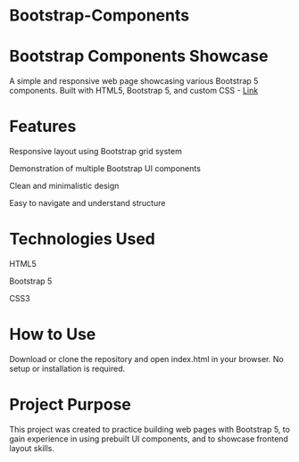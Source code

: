 # Bootstrap-Components
# Bootstrap Components Showcase
A simple and responsive web page showcasing various Bootstrap 5 components.
Built with HTML5, Bootstrap 5, and custom CSS - [Link](https://rellance.github.io/Bootstrap-Components/)

# Features
Responsive layout using Bootstrap grid system

Demonstration of multiple Bootstrap UI components

Clean and minimalistic design

Easy to navigate and understand structure

# Technologies Used
HTML5

Bootstrap 5

CSS3

# How to Use
Download or clone the repository and open index.html in your browser.
No setup or installation is required.

# Project Purpose
This project was created to practice building web pages with Bootstrap 5, to gain experience in using prebuilt UI components, and to showcase frontend layout skills.
